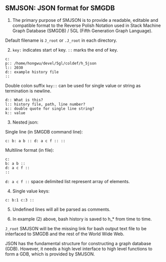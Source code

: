 ## SMJSON: JSON format for SMGDB

1. The primary purpose of SMJSON is to provide a readable, editable and compatible format to the Reverse Polish Notation used in Stack Machine Graph Database (SMGDB) / 5GL (Fifth Generation Graph Language).

Default filename is `J_root` or `.J_root` in each directory.

2. `key:` indicates start of key. `::` marks the end of key.

```
c:
p:: /home/hongwu/devel/5gl/coldef/h_5json
l:: 2030
d:: example history file
::
```

Double colon suffix `key::` can be used for single value or string as termination is newline.

```
d:: What is this?
l:: history file, path, line number?
a:: double quote for single line string?
k:: value
```

3. Nested json:

Single line (in SMGDB command line):
```
c: b: a b :: d: a c f :: ::
```

Multiline format (in file):
```
c: 
b: a b :: 
d: a c f :: 
::
```

`d: a c f ::` space delimited list represent array of elements. 

4. Single value keys:

`c: b:1 c:3 ::`

5. Undefined lines will all be parsed as comments.

6. In example (2) above, bash history is saved to h_* from time to time. 

`J_root` SMJSON will be the missing link for bash output text file to be interfaced to SMGDB and the rest of the World Wide Web.

JSON has the fundamental structure for constructing a graph database (GDB). However, it needs a high level interface to high level functions to form a GDB, which is provided by SMJSON.
